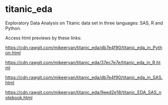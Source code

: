 # titanic_eda
Exploratory Data Analysis on Titanic data set in three languages: SAS, R and Python.

Access html previews by these links:

https://cdn.rawgit.com/mikeeryan/titanic_eda/db7e4f90/titanic_eda_in_Python.html

https://cdn.rawgit.com/mikeeryan/titanic_eda/37ec7e7e/titanic_eda_in_R.html

https://cdn.rawgit.com/mikeeryan/titanic_eda/db7e4f90/titanic_eda_in_SAS.html

https://cdn.rawgit.com/mikeeryan/titanic_eda/9eed2e18/titanic_EDA_SAS_notebook.html
